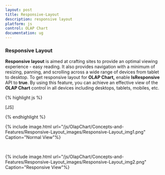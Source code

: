 ```yaml
---
layout: post
title: Responsive-Layout
description: responsive layout
platform: js
control: OLAP Chart
documentation: ug
---
```


### Responsive Layout

**Responsive layout** is aimed at crafting sites to provide an optimal viewing experience - easy reading. It also provides navigation with a minimum of resizing, panning, and scrolling across a wide range of devices from tablet to desktop. To get responsive layout for **OLAP Chart,** enable **IsResponsive** API to **true**. By using this feature, you can achieve an effective view of the **OLAP Chart** control in all devices including desktops, tablets, mobiles, etc. 

{% highlight js %}

[JS]
<script type="text/javascript">
$(function () {
        $("#OlapChart").ejOlapChart({ url: "../wcf/OlapChartService.svc",
        animation: true, **isResponsive:true**, type:ej.olap.OlapChart.ChartTypes.Column, commonSeriesOptions: {  tooltip: { visible: true} }, size: { height: "460px", width: "100%" },load: "loadTheme"
        });
</script>


{% endhighlight %}

{% include image.html url="/js/OlapChart/Concepts-and-Features/Responsive-Layout_images/Responsive-Layout_img1.png" Caption="Normal View"%}

<br/>

{% include image.html url="/js/OlapChart/Concepts-and-Features/Responsive-Layout_images/Responsive-Layout_img2.png" Caption="Responsive View"%}







